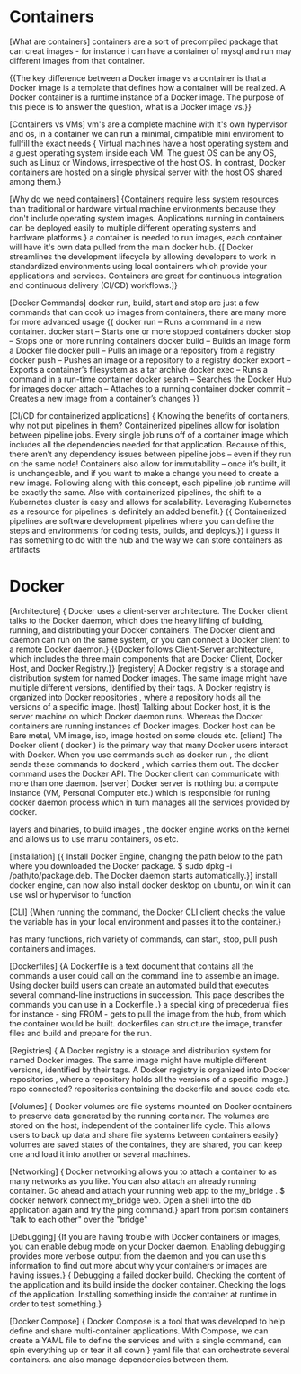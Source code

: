 # Containers

[What are containers]
containers are a sort of precompiled package that can creat images - for instance i can have a container of mysql and run may different images from that container.

{{The key difference between a Docker image vs a container is that a Docker image is a template that defines how a container will be realized. A Docker container is a runtime instance of a Docker image. The purpose of this piece is to answer the question, what is a Docker image vs.}}

[Containers vs VMs]
vm's are a complete machine with it's own hypervisor and os, in a container we can run a minimal, cimpatible mini enviroment to fullfill the exact needs
{ Virtual machines have a host operating system and a guest operating system inside each VM. The guest OS can be any OS, such as Linux or Windows, irrespective of the host OS. In contrast, Docker containers are hosted on a single physical server with the host OS shared among them.}

[Why do we need containers]
{Containers require less system resources than traditional or hardware virtual machine environments because they don't include operating system images. Applications running in containers can be deployed easily to multiple different operating systems and hardware platforms.}
a container is needed to run images, each container will have it's own data pulled from the main docker hub.
{[ Docker streamlines the development lifecycle by allowing developers to work in standardized environments using local containers which provide your applications and services. Containers are great for continuous integration and continuous delivery (CI/CD) workflows.]}

[Docker Commands]
docker run, build, start and stop are just a few commands that can cook up images from containers, there are many more for more advanced usage
{{ docker run – Runs a command in a new container.
docker start – Starts one or more stopped containers
docker stop – Stops one or more running containers
docker build – Builds an image form a Docker file
docker pull – Pulls an image or a repository from a registry
docker push – Pushes an image or a repository to a registry
docker export – Exports a container’s filesystem as a tar archive
docker exec – Runs a command in a run-time container
docker search – Searches the Docker Hub for images
docker attach – Attaches to a running container
docker commit – Creates a new image from a container’s changes }}

[CI/CD for containerized applications]
{ Knowing the benefits of containers, why not put pipelines in them? Containerized pipelines allow for isolation between pipeline jobs. Every single job runs off of a container image which includes all the dependencies needed for that application. Because of this, there aren’t any dependency issues between pipeline jobs – even if they run on the same node! Containers also allow for immutability – once it’s built, it is unchangeable, and if you want to make a change you need to create a new image. Following along with this concept, each pipeline job runtime will be exactly the same. Also with containerized pipelines, the shift to a Kubernetes cluster is easy and allows for scalability. Leveraging Kubernetes as a resource for pipelines is definitely an added benefit.}
{{ Containerized pipelines are software development pipelines where you can define the steps and environments for coding tests, builds, and deploys.}}
i guess it has something to do with the hub and the way we can store containers as artifacts

# Docker

[Architecture]
{ Docker uses a client-server architecture. The Docker client talks to the Docker daemon, which does the heavy lifting of building, running, and distributing your Docker containers. The Docker client and daemon can run on the same system, or you can connect a Docker client to a remote Docker daemon.}
{{Docker follows Client-Server architecture, which includes the three main components that are Docker Client, Docker Host, and Docker Registry.}}
[registery]
A Docker registry is a storage and distribution system for named Docker images. The same image might have multiple different versions, identified by their tags. A Docker registry is organized into Docker repositories , where a repository holds all the versions of a specific image.
[host]
Talking about Docker host, it is the server machine on which Docker daemon runs. Whereas the Docker containers are running instances of Docker images. Docker host can be Bare metal, VM image, iso, image hosted on some clouds etc.
[client]
The Docker client ( docker ) is the primary way that many Docker users interact with Docker. When you use commands such as docker run , the client sends these commands to dockerd , which carries them out. The docker command uses the Docker API. The Docker client can communicate with more than one daemon.
[server]
Docker server is nothing but a compute instance (VM, Personal Computer etc.) which is responsible for runing docker daemon process which in turn manages all the services provided by docker.

layers and binaries, to build images , the docker engine works on the kernel and allows us to use manu containers, os etc.

[Installation]
{{ Install Docker Engine, changing the path below to the path where you downloaded the Docker package. $ sudo dpkg -i /path/to/package.deb. The Docker daemon starts automatically.}}
install docker engine, can now also install docker desktop on ubuntu, on win it can use wsl or hypervisor to function

[CLI]
{When running the command, the Docker CLI client checks the value the variable has in your local environment and passes it to the container.}

has many functions, rich variety of commands, can start, stop, pull push containers and images.

[Dockerfiles]
{A Dockerfile is a text document that contains all the commands a user could call on the command line to assemble an image. Using docker build users can create an automated build that executes several command-line instructions in succession. This page describes the commands you can use in a Dockerfile .}
a special king of precederual files for instance - sing FROM - gets to pull the image from the hub, from which the container would be built.
dockerfiles can structure the image, transfer files and build and prepare for the run.

[Registries]
{ A Docker registry is a storage and distribution system for named Docker images. The same image might have multiple different versions, identified by their tags. A Docker registry is organized into Docker repositories , where a repository holds all the versions of a specific image.}
repo connected?
repositories containing the dockerfile and souce code etc.

[Volumes]
{ Docker volumes are file systems mounted on Docker containers to preserve data generated by the running container. The volumes are stored on the host, independent of the container life cycle. This allows users to back up data and share file systems between containers easily}
volumes are saved states of the containes, they are shared, you can keep one and load it into another or several machines.

[Networking]
{ Docker networking allows you to attach a container to as many networks as you like. You can also attach an already running container. Go ahead and attach your running web app to the my_bridge . $ docker network connect my_bridge web. Open a shell into the db application again and try the ping command.}
apart from portsm containers "talk to each other" over the "bridge"

[Debugging]
{If you are having trouble with Docker containers or images, you can enable debug mode on your Docker daemon. Enabling debugging provides more verbose output from the daemon and you can use this information to find out more about why your containers or images are having issues.}
{ Debugging a failed docker build. Checking the content of the application and its build inside the docker container. Checking the logs of the application. Installing something inside the container at runtime in order to test something.}

[Docker Compose]
{ Docker Compose is a tool that was developed to help define and share multi-container applications. With Compose, we can create a YAML file to define the services and with a single command, can spin everything up or tear it all down.}
yaml file that can orchestrate several containers.
and also manage dependencies between them.
